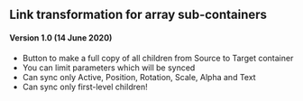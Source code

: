 ## Link transformation for array sub-containers

#### Version 1.0 (14 June 2020)
* Button to make a full copy of all children from Source to Target container
* You can limit parameters which will be synced
* Can sync only Active, Position, Rotation, Scale, Alpha and Text
* Can sync only first-level children!